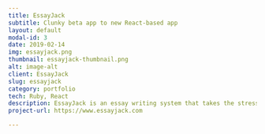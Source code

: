 ```yaml
---
title: EssayJack
subtitle: Clunky beta app to new React-based app
layout: default
modal-id: 3
date: 2019-02-14
img: essayjack.png
thumbnail: essayjack-thumbnail.png
alt: image-alt
client: EssayJack
slug: essayjack
category: portfolio
tech: Ruby, React
description: EssayJack is an essay writing system that takes the stress out of essay-writing. The Rapid River team inherited a clunky beta app and was tasked with transforming it into a sleak, modern, React frontend.
project-url: https://www.essayjack.com

---
```


